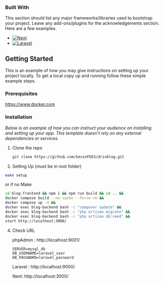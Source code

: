 ### Built With

This section should list any major frameworks/libraries used to bootstrap your project. Leave any add-ons/plugins for the acknowledgements section. Here are a few examples.

- [![Next][Next.js]][Next-url]
- [![Laravel][Laravel.com]][Laravel-url]

<!-- GETTING STARTED -->

## Getting Started

This is an example of how you may give instructions on setting up your project locally.
To get a local copy up and running follow these simple example steps.

### Prerequisites

https://www.docker.com

### Installation

_Below is an example of how you can instruct your audience on installing and setting up your app. This template doesn't rely on any external dependencies or services._

1. Clone the repo
   ```sh
   git clone https://github.com/kevinFE63/drivblog.git
   ```
2.  Setting Up (must be in root folder)

   ```sh
   make setup
   ```

   or if no Make

   ```sh
   cd blog-frontend && npm i && npm run build && cd .. &&
   docker compose build --no-cache --force-rm &&
   docker compose up -d &&
   docker exec blog-backend bash -c "composer update" &&
   docker exec blog-backend bash -c "php artisan migrate" &&
   docker exec blog-backend bash -c "php artisan db:seed" &&
   start http://localhost:3000/
   ```

4. Check URL

   phpAdmin : http://localhost:9001/

   ```
   SERVER=mysql_db
   DB_USERNAME=laravel_user
   DB_PASSWORD=laravel_password
   ```

   Laravel : http://localhost:9000/

   Next: http://localhost:3000/

<!-- MARKDOWN LINKS & IMAGES -->
<!-- https://www.markdownguide.org/basic-syntax/#reference-style-links -->

[Next.js]: https://img.shields.io/badge/next.js-000000?style=for-the-badge&logo=nextdotjs&logoColor=white
[Next-url]: https://nextjs.org/
[Laravel.com]: https://img.shields.io/badge/Laravel-FF2D20?style=for-the-badge&logo=laravel&logoColor=white
[Laravel-url]: https://laravel.com
